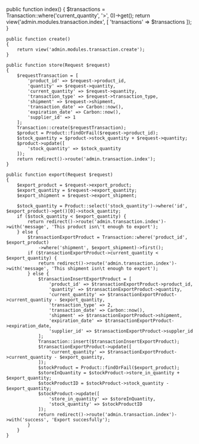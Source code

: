 public function index()
    {
        $transactions = Transaction::where('current_quantity', '>', 0)->get();
        return view('admin.modules.transaction.index', [
            'transactions' => $transactions
        ]);
    }

    public function create()
    {
        return view('admin.modules.transaction.create');
    }

    public function store(Request $request)
    {
        $requestTransaction = [
            'product_id' => $request->product_id,
            'quantity' => $request->quantity,
            'current_quantity' => $request->quantity,
            'transaction_type' => $request->transaction_type,
            'shipment' => $request->shipment,
            'transaction_date' => Carbon::now(),
            'expiration_date' => Carbon::now(),
            'supplier_id' => 1
        ];
        Transaction::create($requestTransaction);
        $product = Product::findOrFail($request->product_id);
        $stock_quantity = $product->stock_quantity + $request->quantity;
        $product->update([
            'stock_quantity' => $stock_quantity
        ]);
        return redirect()->route('admin.transaction.index');
    }

    public function export(Request $request)
    {
        $export_product = $request->export_product;
        $export_quantity = $request->export_quantity;
        $export_shipment = $request->export_shipment;

        $stock_quantity = Product::select('stock_quantity')->where('id', $export_product)->get()[0]->stock_quantity;
        if ($stock_quantity < $export_quantity) {
            return redirect()->route('admin.transaction.index')->with('message', 'This product isn\'t enough to export');
        } else {
            $transactionExportProduct = Transaction::where('product_id', $export_product)
                ->where('shipment', $export_shipment)->first();
            if ($transactionExportProduct->current_quantity < $export_quantity) {
                return redirect()->route('admin.transaction.index')->with('message', 'This shipment isn\t enough to export');
            } else {
                $transactionInsertExportProduct = [
                    'product_id' => $transactionExportProduct->product_id,
                    'quantity' => $transactionExportProduct->quantity,
                    'current_quantity' => $transactionExportProduct->current_quantity - $export_quantity,
                    'transaction_type' => 2,
                    'transaction_date' => Carbon::now(),
                    'shipment' => $transactionExportProduct->shipment,
                    'expiration_date' => $transactionExportProduct->expiration_date,
                    'supplier_id' => $transactionExportProduct->suppler_id
                ];
                Transaction::insert($transactionInsertExportProduct);
                $transactionExportProduct->update([
                    'current_quantity' => $transactionExportProduct->current_quantity - $export_quantity,
                ]);
                $stockProduct = Product::findOrFail($export_product);
                $storeInQuantity = $stockProduct->store_in_quantity + $export_quantity;
                $stockProductID = $stockProduct->stock_quantity - $export_quantity;
                $stockProduct->update([
                    'store_in_quantity' => $storeInQuantity,
                    'stock_quantity' => $stockProductID
                ]);
                return redirect()->route('admin.transaction.index')->with('success', 'Export succesfully');
            }
        }
    }
